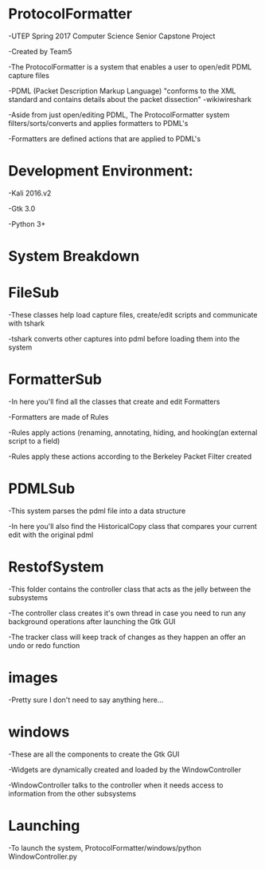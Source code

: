 # ProtocolFormatter

-UTEP Spring 2017 Computer Science Senior Capstone Project

-Created by Team5

-The ProtocolFormatter is a system that enables a user to open/edit PDML capture files

-PDML (Packet Description Markup Language) "conforms to the XML standard and contains details about the packet dissection" -wikiwireshark

-Aside from just open/editing PDML, The ProtocolFormatter system filters/sorts/converts and applies formatters to PDML's

-Formatters are defined actions that are applied to PDML's

# Development Environment:

-Kali 2016.v2

-Gtk 3.0

-Python 3+
 
# System Breakdown

# FileSub

-These classes help load capture files, create/edit scripts and communicate with tshark 

-tshark converts other captures into pdml before loading them into the system

# FormatterSub

-In here you'll find all the classes that create and edit Formatters 

-Formatters are made of Rules 

-Rules apply actions (renaming, annotating, hiding, and hooking(an external script to a field)

-Rules apply these actions according to the Berkeley Packet Filter created

# PDMLSub

-This system parses the pdml file into a data structure 

-In here you'll also find the HistoricalCopy class that compares your current edit with the original pdml

# RestofSystem

-This folder contains the controller class that acts as the jelly between the subsystems 

-The controller class creates it's own thread in case you need to run any background operations after launching the Gtk GUI

-The tracker class will keep track of changes as they happen an offer an undo or redo function 

# images

-Pretty sure I don't need to say anything here... 

# windows

-These are all the components to create the Gtk GUI

-Widgets are dynamically created and loaded by the WindowController 

-WindowController talks to the controller when it needs access to information from the other subsystems 
 
# Launching

-To launch the system, ProtocolFormatter/windows/python WindowController.py
 
